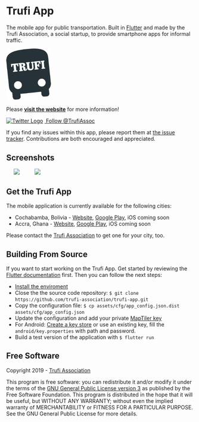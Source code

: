 # Trufi App

The mobile app for public transportation.
Built in [Flutter](https://flutter.dev/) and made by the Trufi Association, a social startup, to provide smartphone apps for informal traffic.

[<img alt="Trufi Logo" src="trufi.svg" width="120" />](https://www.trufi-association.org/)

Please **[visit the website](https://www.trufi-association.org/)** for more information!

[<img alt="Twitter Logo" src="https://cdn.jsdelivr.net/npm/simple-icons@latest/icons/twitter.svg" width="16" style="padding-right:4px" /> Follow @TrufiAssoc](https://twitter.com/TrufiAssoc)

If you find any issues within this app, please report them at [the issue tracker](https://github.com/trufi-association/trufi-app/issues). Contributions are both encouraged and appreciated.

## Screenshots

<img src="https://www.trufi.app/wp-content/uploads/2019/02/device_pixel-497x1024.png" width="200" hspace="20"/><img src="https://www.trufi.app/wp-content/uploads/2019/02/device_iphone-507x1024.png" width="200" hspace="20" />

## Get the Trufi App

The mobile application is currently available for the following cities:

* Cochabamba, Bolivia - [Website](https://www.trufi.app), [Google Play](https://play.google.com/store/apps/details?id=app.trufi.navigator), iOS coming soon
* Accra, Ghana - [Website](https://www.trotro.app/), [Google Play](https://play.google.com/store/apps/details?id=com.trotro.trotro), iOS coming soon

Please contact the [Trufi Association](mailto:info@trufi-association.org) to get one for your city, too.

## Building From Source

If you want to start working on the Trufi App. Get started by reviewing the [Flutter documentation](https://flutter.dev) first. Then you can follow the next steps:

* [Install the enviroment](https://flutter.dev/docs/get-started/install)
* Close the the source code repository: `$ git clone https://github.com/trufi-association/trufi-app.git`
* Copy the configuration file: `$ cp assets/cfg/app_config.json.dist assets/cfg/app_config.json`
* Update the configuration and add your private [MapTiler key](https://cloud.maptiler.com/account/keys)
* For Android: [Create a key store](https://flutter.dev/docs/deployment/android#signing-the-app) or use an existing key, fill the `android/key.properties` with path and password.
* Build a test version of the application with `$ flutter run`

## Free Software

Copyright 2019 - [Trufi Association](https://www.trufi-association.org/)

This program is free software: you can redistribute it and/or modify it under the terms of the [GNU General Public License version 3](./LICENSE) as published by the Free Software Foundation.
This program is distributed in the hope that it will be useful, but WITHOUT ANY WARRANTY; without even the implied warranty of MERCHANTABILITY or FITNESS FOR A PARTICULAR PURPOSE.  See the GNU General Public License for more details.
